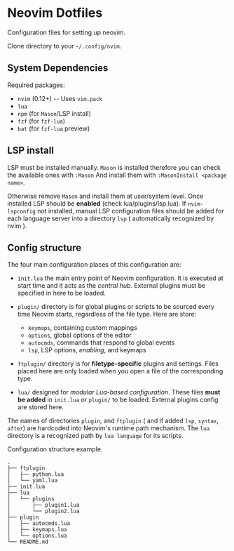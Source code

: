 # Neovim Dotfiles
Configuration files for setting up neovim.

Clone directory to your `~/.config/nvim`.

## System Dependencies
Required packages:
- `nvim` (0.12+) -- Uses `vim.pack`
- `lua`
- `npm` (for `Mason`/LSP install)
- `fzf` (for `fzf-lua`)
- `bat` (for `fzf-lua` preview)

## LSP install
LSP must be installed manually. `Mason` is installed therefore you can check the available ones with ` :Mason `
And install them with ` :MasonInstall <package name> `.

Otherwise remove `Mason` and install them at user/system level. Once installed LSP should be **enabled** (check lua/plugins/lsp.lua). If `nvim-lspconfig` not installed, manual LSP configuration files should be added for each language server into a directory `lsp` ( automatically recognized by nvim ).

## Config structure
The four main configuration places of this configuration are:

- `init.lua` the main entry point of Neovim configuration. It is executed at start time and it acts as the *central hub*. External plugins must be specified in here to be loaded.
- `plugin/` directory is for global plugins or scripts to be sourced every time Neovim starts, regardless of the file type. Here are store:

    * `keymaps`, containing custom mappings
    * `options`, global options of the editor
    * `autocmds`, commands that respond to global events
    * `lsp`, LSP options, *enabling*, and keymaps

- `ftplugin/` directory is for **filetype-specific** plugins and settings. Files placed here are only loaded when you open a file of the corresponding type.
- `lua/` designed for *modular Lua-based configuration*. These files
  **must be added** in `init.lua` or `plugin/` to be loaded. External
  plugins config are stored here.

The names of directories `plugin`, and `ftplugin` ( and if added `lsp`, `syntax`, `after`) are hardcoded into Neovim's runtime path mechanism. The `lua` directory is a recognized path by `lua language` for its scripts.

Configuration structure example.
```shell
.
├── ftplugin
│   ├── python.lua
│   └── yaml.lua
├── init.lua
├── lua
│   └── plugins
│       ├── plugin1.lua
│       └── plugin2.lua
├── plugin
│   ├── autocmds.lua
│   ├── keymaps.lua
│   └── options.lua
└── README.md
```
